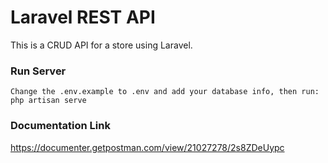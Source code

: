 # Laravel REST API

This is a CRUD API for a store using Laravel.

### Run Server

```
Change the .env.example to .env and add your database info, then run:
php artisan serve
```

### Documentation Link

https://documenter.getpostman.com/view/21027278/2s8ZDeUypc
